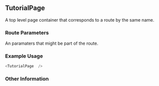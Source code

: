 ## TutorialPage
A top level page container that corresponds to a route by the same name.

### Route Parameters
An paramaters that might be part of the route.

### Example Usage

```js
<TutorialPage  />
```


### Other Information
